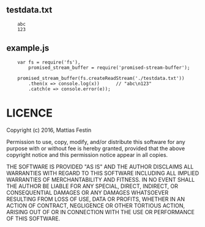 testdata.txt
----
```
	abc
	123
```

example.js
----
```
	var fs = require('fs'),
		promised_stream_buffer = require('promised-stream-buffer');

	promised_stream_buffer(fs.createReadStream('./testdata.txt'))
		.then(x => console.log(x))		// "abc\n123"
		.catch(e => console.error(e));
```


LICENCE
===
Copyright (c) 2016, Mattias Festin

Permission to use, copy, modify, and/or distribute this software for any purpose with or without fee is hereby granted, provided that the above copyright notice and this permission notice appear in all copies.

THE SOFTWARE IS PROVIDED "AS IS" AND THE AUTHOR DISCLAIMS ALL WARRANTIES WITH REGARD TO THIS SOFTWARE INCLUDING ALL IMPLIED WARRANTIES OF MERCHANTABILITY AND FITNESS. IN NO EVENT SHALL THE AUTHOR BE LIABLE FOR ANY SPECIAL, DIRECT, INDIRECT, OR CONSEQUENTIAL DAMAGES OR ANY DAMAGES WHATSOEVER RESULTING FROM LOSS OF USE, DATA OR PROFITS, WHETHER IN AN ACTION OF CONTRACT, NEGLIGENCE OR OTHER TORTIOUS ACTION, ARISING OUT OF OR IN CONNECTION WITH THE USE OR PERFORMANCE OF THIS SOFTWARE.